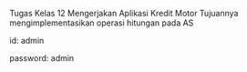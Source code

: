 Tugas Kelas 12 Mengerjakan Aplikasi Kredit Motor
Tujuannya mengimplementasikan operasi hitungan pada AS

id: admin

password: admin